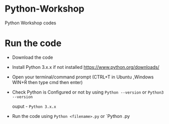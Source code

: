 # Python-Workshop
Python Workshop codes

# Run the code

- Download the code
- Install Python 3.x.x if not installed https://www.python.org/downloads/
- Open your terminal/command prompt  (CTRL+T in Ubuntu ,Windows WIN+R then type cmd then enter)
- Check Python is Configured or not by using 
   `Python --version` or `Python3 --version`
   
   ouput - `Python 3.x.x`
   
 - Run the code using `Python <filename>.py` or `Python <filename>.py
 
